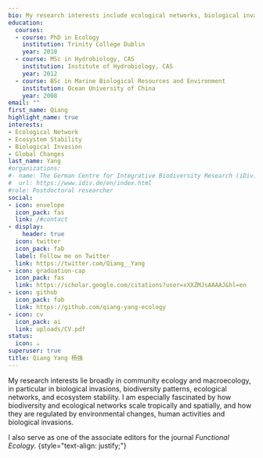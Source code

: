 ```yaml
---
bio: My research interests include ecological networks, biological invasion and global changes.
education:
  courses:
  - course: PhD in Ecology
    institution: Trinity College Dublin
    year: 2018
  - course: MSc in Hydrobiology, CAS
    institution: Institute of Hydrobiology, CAS
    year: 2012
  - course: BSc in Marine Biological Resources and Environment
    institution: Ocean University of China
    year: 2008
email: ""
first_name: Qiang
highlight_name: true
interests:
- Ecological Network
- Ecosystem Stability
- Biological Invasion
- Global Changes
last_name: Yang
#organizations:
#- name: The German Centre for Integrative Biodiversity Research (iDiv) Halle-Jena-Leipzig
#  url: https://www.idiv.de/en/index.html
#role: Postdoctoral researcher
social:
- icon: envelope
  icon_pack: fas
  link: /#contact
- display:
    header: true
  icon: twitter
  icon_pack: fab
  label: Follow me on Twitter
  link: https://twitter.com/Qiang__Yang
- icon: graduation-cap
  icon_pack: fas
  link: https://scholar.google.com/citations?user=xXXZMJsAAAAJ&hl=en
- icon: github
  icon_pack: fab
  link: https://github.com/qiang-yang-ecology
- icon: cv
  icon_pack: ai
  link: uploads/CV.pdf
status:
  icon: ☕️
superuser: true
title: Qiang Yang 杨强
---
```


My research interests lie broadly in community ecology and macroecology, in particular in biological invasions, biodiversity patterns, ecological networks, and ecosystem stability. I am especially fascinated by how biodiversity and ecological networks scale tropically and spatially, and how they are regulated by environmental changes, human activities and biological invasions.

I also serve as one of the associate editors for the journal *Functional Ecology*.
{style="text-align: justify;"}
